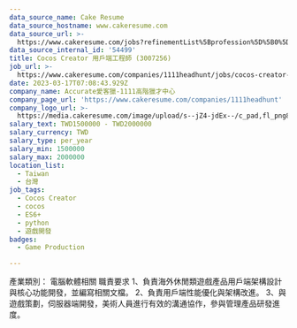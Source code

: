 ```yaml
---
data_source_name: Cake Resume
data_source_hostname: www.cakeresume.com
data_source_url: >-
  https://www.cakeresume.com/jobs?refinementList%5Bprofession%5D%5B0%5D=game-production&range%5Bsalary_range%5D%5Bmin%5D=100000
data_source_internal_id: '54499'
title: Cocos Creator 用戶端工程師 (3007256)
job_url: >-
  https://www.cakeresume.com/companies/1111headhunt/jobs/cocos-creator-client-engineer-3007256
date: 2023-03-17T07:08:43.929Z
company_name: Accurate愛客獵-1111高階獵才中心
company_page_url: 'https://www.cakeresume.com/companies/1111headhunt'
company_logo_url: >-
  https://media.cakeresume.com/image/upload/s--jZ4-jdEx--/c_pad,fl_png8,h_200,w_200/v1626415908/tqgxfaqci1lwgv1ehy8r.png
salary_text: TWD1500000 - TWD2000000
salary_currency: TWD
salary_type: per_year
salary_min: 1500000
salary_max: 2000000
location_list:
  - Taiwan
  - 台灣
job_tags:
  - Cocos Creator
  - cocos
  - ES6+
  - python
  - 遊戲開發
badges:
  - Game Production

---
```


產業類別： 電腦軟體相關 職責要求 1、負責海外休閒類遊戲產品用戶端架構設計與核心功能開發，並編寫相關文檔。 2、負責用戶端性能優化與架構改進。 3、與遊戲策劃，伺服器端開發，美術人員進行有效的溝通協作，參與管理產品研發進度。